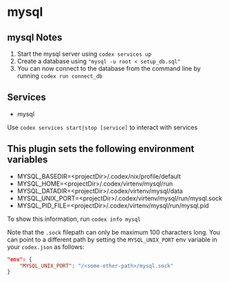 # mysql

## mysql Notes

1. Start the mysql server using `codex services up`
1. Create a database using `"mysql -u root < setup_db.sql"`
1. You can now connect to the database from the command line by running `codex run connect_db`

## Services

* mysql

Use `codex services start|stop [service]` to interact with services

## This plugin sets the following environment variables

* MYSQL_BASEDIR=&lt;projectDir>/.codex/nix/profile/default
* MYSQL_HOME=&lt;projectDir>/.codex/virtenv/mysql/run
* MYSQL_DATADIR=&lt;projectDir>/.codex/virtenv/mysql/data
* MYSQL_UNIX_PORT=&lt;projectDir>/.codex/virtenv/mysql/run/mysql.sock
* MYSQL_PID_FILE=&lt;projectDir>/.codex/virtenv/mysql/run/mysql.pid

To show this information, run `codex info mysql`

Note that the `.sock` filepath can only be maximum 100 characters long. You can point to a different path by setting the `MYSQL_UNIX_PORT` env variable in your `codex.json` as follows:

```json
"env": {
    "MYSQL_UNIX_PORT": "/<some-other-path>/mysql.sock"
}
```
